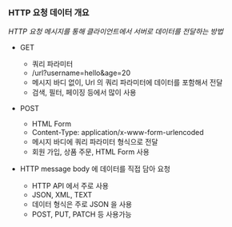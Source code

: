 ### HTTP 요청 데이터 개요

*HTTP 요청 메시지를 통해 클라이언트에서 서버로 데이터를 전달하는 방법*
- GET
    - 쿼리 파라미터
    - /url?username=hello&age=20
    - 메시지 바디 없이, Url 의 쿼리 파라미터에 데이터를 포함해서 전달
    - 검색, 필터, 페이징 등에서 많이 사용
    
- POST
    - HTML Form
    - Content-Type: application/x-www-form-urlencoded
    - 메시지 바디에 쿼리 파라미터 형식으로 전달
    - 회원 가입, 상품 주문, HTML Form 사용
    
- HTTP message body 에 데이터를 직접 담아 요청
    - HTTP API 에서 주로 사용
    - JSON, XML, TEXT
    - 데이터 형식은 주로 JSON 을 사용
    - POST, PUT, PATCH 등 사용가능
    
